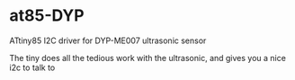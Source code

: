 # at85-DYP
ATtiny85 I2C driver for DYP-ME007 ultrasonic sensor


The tiny does all the tedious work with the ultrasonic, and gives you a nice i2c to talk to
